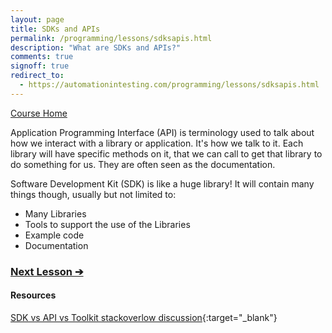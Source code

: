 ```yaml
---
layout: page
title: SDKs and APIs
permalink: /programming/lessons/sdksapis.html
description: "What are SDKs and APIs?"
comments: true
signoff: true
redirect_to:
  - https://automationintesting.com/programming/lessons/sdksapis.html
---
```

[Course Home](../course)

Application Programming Interface (API) is terminology used to talk about how we interact with a library or application. It's how we talk to it. Each library will have specific methods on it, that we can call to get that library to do something for us. They are often seen as the documentation.

Software Development Kit (SDK) is like a huge library! It will contain many things though, usually but not limited to:
* Many Libraries
* Tools to support the use of the Libraries
* Example code
* Documentation

### [Next Lesson &#10132;](../lessons/versioncontrol)

#### Resources
[SDK vs API vs Toolkit stackoverlow discussion](https://stackoverflow.com/questions/8772746/difference-between-framework-vs-library-vs-ide-vs-api-vs-sdk-vs-toolkits){:target="_blank"}